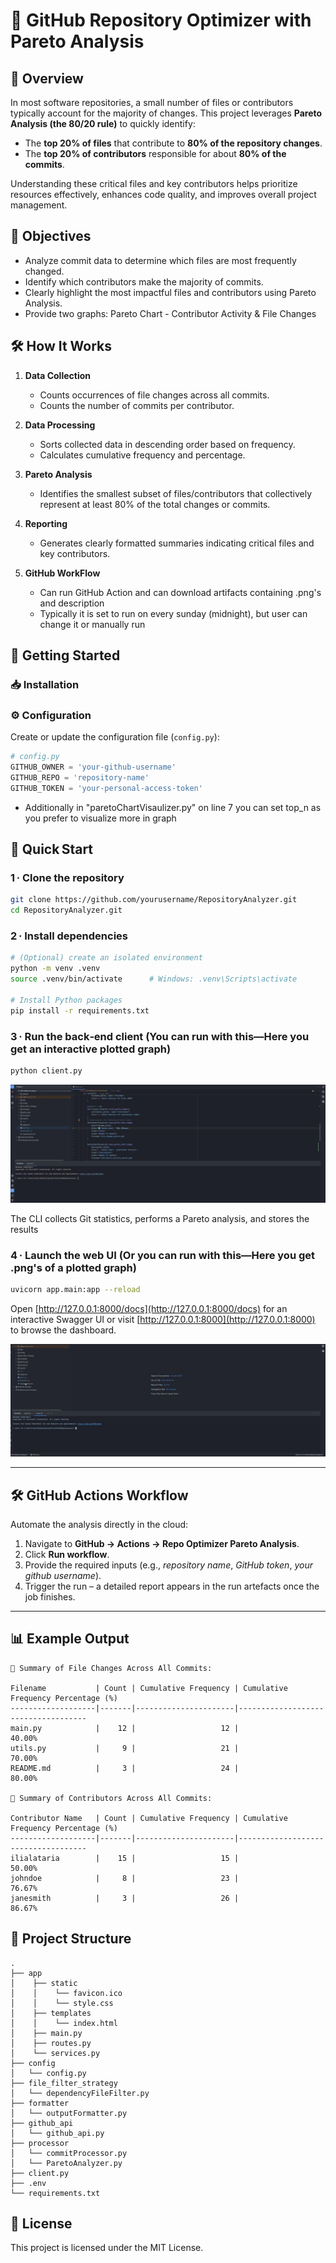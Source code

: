 # 🚀 GitHub Repository Optimizer with Pareto Analysis

## 📖 Overview

In most software repositories, a small number of files or contributors typically account for the majority of changes. This project leverages **Pareto Analysis (the 80/20 rule)** to quickly identify:

* The **top 20% of files** that contribute to **80% of the repository changes**.
* The **top 20% of contributors** responsible for about **80% of the commits**.

Understanding these critical files and key contributors helps prioritize resources effectively, enhances code quality, and improves overall project management.

## 🎯 Objectives

* Analyze commit data to determine which files are most frequently changed.
* Identify which contributors make the majority of commits.
* Clearly highlight the most impactful files and contributors using Pareto Analysis.
* Provide two graphs: Pareto Chart - Contributor Activity & File Changes

## 🛠 How It Works

1. **Data Collection**

   * Counts occurrences of file changes across all commits.
   * Counts the number of commits per contributor.

2. **Data Processing**

   * Sorts collected data in descending order based on frequency.
   * Calculates cumulative frequency and percentage.

3. **Pareto Analysis**

   * Identifies the smallest subset of files/contributors that collectively represent at least 80% of the total changes or commits.

4. **Reporting**

   * Generates clearly formatted summaries indicating critical files and key contributors.

5. **GitHub WorkFlow**
   * Can run GitHub Action and can download artifacts containing .png's and description 
   * Typically it is set to run on every sunday (midnight), but user can change it or manually run


## 🚦 Getting Started

### 📥 Installation

### ⚙️ Configuration

Create or update the configuration file (`config.py`):

```python
# config.py
GITHUB_OWNER = 'your-github-username'
GITHUB_REPO = 'repository-name'
GITHUB_TOKEN = 'your-personal-access-token'

```
*  Additionally in "paretoChartVisaulizer.py" on line 7 you can set top_n as you prefer to visualize more in graph 

## 🚀 Quick Start

### 1 · Clone the repository

```bash
git clone https://github.com/yourusername/RepositoryAnalyzer.git
cd RepositoryAnalyzer.git
```

### 2 · Install dependencies

```bash
# (Optional) create an isolated environment
python -m venv .venv
source .venv/bin/activate      # Windows: .venv\Scripts\activate

# Install Python packages
pip install -r requirements.txt
```

### 3 · Run the back‑end client (You can run with this—Here you get an interactive plotted graph)

```bash
python client.py
```

[![Watch the demo](assets/terminal-video-thumb.jpg)](assets/terminal-video.mp4)


The CLI collects Git statistics, performs a Pareto analysis, and stores the results

### 4 · Launch the web UI (Or you can run with this—Here you get .png's of a plotted graph)

```bash
uvicorn app.main:app --reload
```

Open [http://127.0.0.1:8000/docs](http://127.0.0.1:8000/docs) for an interactive Swagger UI or visit [http://127.0.0.1:8000](http://127.0.0.1:8000) to browse the dashboard.

[![Watch the demo](assets/ui-video-thumb.jpg)](assets/ui-video.mp4)


---

## 🛠️ GitHub Actions Workflow

Automate the analysis directly in the cloud:

1. Navigate to **GitHub → Actions → Repo Optimizer Pareto Analysis**.
2. Click **Run workflow**.
3. Provide the required inputs (e.g., *repository name*, *GitHub token*, *your github username*).
4. Trigger the run – a detailed report appears in the run artefacts once the job finishes.

---
  

## 📊 Example Output

```
📂 Summary of File Changes Across All Commits:

Filename           | Count | Cumulative Frequency | Cumulative Frequency Percentage (%)
-------------------|-------|----------------------|------------------------------------
main.py            |    12 |                   12 |                             40.00%
utils.py           |     9 |                   21 |                             70.00%
README.md          |     3 |                   24 |                             80.00%

👤 Summary of Contributors Across All Commits:

Contributor Name   | Count | Cumulative Frequency | Cumulative Frequency Percentage (%)
-------------------|-------|----------------------|------------------------------------
ilialataria        |    15 |                   15 |                             50.00%
johndoe            |     8 |                   23 |                             76.67%
janesmith          |     3 |                   26 |                             86.67%
```

## 🧩 Project Structure

```
.
├── app
│    ├── static
│    │    └── favicon.ico
│    │    └── style.css
│    ├── templates
│    │    └── index.html
│    ├── main.py
│    ├── routes.py
│    └── services.py     
├── config
│   └── config.py
├── file_filter_strategy
│   └── dependencyFileFilter.py
├── formatter
│   └── outputFormatter.py
├── github_api
│   └── github_api.py
├── processor
│   └── commitProcessor.py
│   └── ParetoAnalyzer.py
├── client.py
├── .env
└── requirements.txt
```

## 📄 License

This project is licensed under the MIT License.
